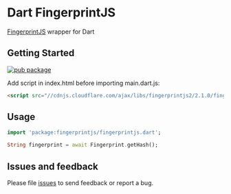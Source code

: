 # Dart FingerprintJS

[FingerprintJS](https://github.com/Valve/fingerprintjs2) wrapper for Dart

## Getting Started

[![pub package](https://img.shields.io/pub/v/fingerprintjs.svg)](https://pub.dartlang.org/packages/fingerprintjs)

Add script in index.html before importing main.dart.js:
```html
<script src="//cdnjs.cloudflare.com/ajax/libs/fingerprintjs2/2.1.0/fingerprint2.min.js"></script>
```


## Usage
```dart
import 'package:fingerprintjs/fingerprintjs.dart';

String fingerprint = await Fingerprint.getHash();

```

## Issues and feedback

Please file [issues](https://github.com/samihaddad/dart-fingerprintjs/issues/new) to send feedback or report a bug.
